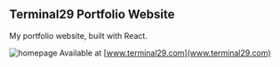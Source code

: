 ## Terminal29 Portfolio Website

My portfolio website, built with React.

![homepage](https://i.imgur.com/r6ru11R.png)
Available at [www.terminal29.com](www.terminal29.com)
